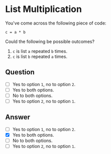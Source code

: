 # List Multiplication

You've come across the following piece of code:

`c = a * b`

Could the following be possible outcomes?

1. `c` is list `a` repeated `b` times.
2. `c` is list `b` repeated `a` times.

## Question

- [ ] Yes to option `1`, no to option `2`.
- [ ] Yes to both options.
- [ ] No to both options.
- [ ] Yes to option `2`, no to option `1`.

## Answer

- [ ] Yes to option `1`, no to option `2`.
- [x] Yes to both options.
- [ ] No to both options.
- [ ] Yes to option `2`, no to option `1`.
